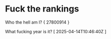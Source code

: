 # Fuck the rankings

Who the hell am I?
{ 27800914 }

What fucking year is it?
[ 2025-04-14T10:46:40Z ]

